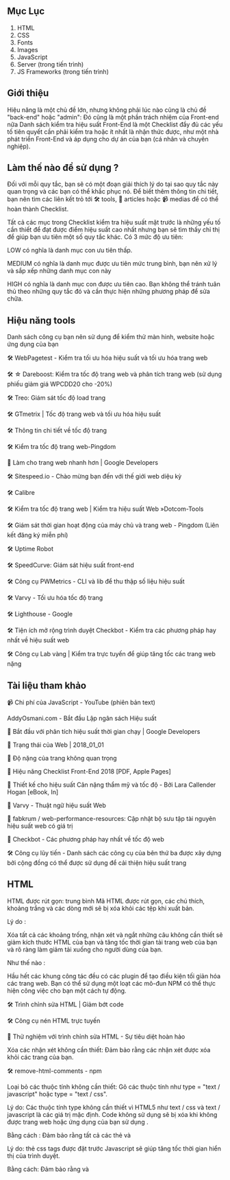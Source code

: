 
## Mục Lục
1. HTML
2. CSS
3. Fonts
4. Images
5. JavaScript
6. Server (trong tiến trình)
7. JS Frameworks (trong tiến trình)


## Giới thiệu


Hiệu năng là một chủ đề lớn, nhưng không phải lúc nào cũng là chủ đề "back-end" hoặc "admin": Đó cũng là một phần trách nhiệm của Front-end nữa Danh sách kiểm tra hiệu suất Front-End là một Checklist đầy đủ các yếu tố tiên quyết cần phải kiểm tra hoặc ít nhất là nhận thức được, như một nhà phát triển Front-End và áp dụng cho dự án của bạn (cá nhân và chuyên nghiệp).


## Làm thế nào để sử dụng ?


Đối với mỗi quy tắc, bạn sẽ có một đoạn giải thích lý do tại sao quy tắc này quan trọng và các bạn có thể khắc phục nó. Để biết thêm thông tin chi tiết, bạn nên tìm các liên kết trỏ tới 🛠 tools, 📖 articles hoặc 📹 medias để có thể hoàn thành Checklist.

Tất cả các mục trong Checklist kiểm tra hiệu suất mặt trước là những yếu tố cần thiết để đạt được điểm hiệu suất cao nhất nhưng bạn sẽ tìm thấy chỉ thị để giúp bạn ưu tiên một số quy tắc khác. Có 3 mức độ ưu tiên:

LOW có nghĩa là danh mục con ưu tiên thấp.


MEDIUM có nghĩa là danh mục được ưu tiên mức trung bình, bạn nên xử lý và sắp xếp những danh mục con này


HIGH có nghĩa là danh mục con được ưu tiên cao. Bạn không thể tránh tuân thủ theo những quy tắc đó và cần thực hiện những phương pháp để sửa chữa.


## Hiệu năng tools


Danh sách công cụ bạn nên sử dụng để kiểm thử màn hinh, website hoặc ứng dụng của bạn


🛠 WebPagetest - Kiểm tra tối ưu hóa hiệu suất và tối ưu hóa trang web

🛠 ☆ Dareboost: Kiểm tra tốc độ trang web và phân tích trang web (sử dụng phiếu giảm giá WPCDD20 cho -20%)


🛠 Treo: Giám sát tốc độ load trang


🛠 GTmetrix | Tốc độ trang web và tối ưu hóa hiệu suất


🛠 Thông tin chi tiết về tốc độ trang


🛠 Kiểm tra tốc độ trang web-Pingdom


📖 Làm cho trang web nhanh hơn | Google Developers


🛠 Sitespeed.io - Chào mừng bạn đến với thế giới web diệu kỳ


🛠 Calibre


🛠 Kiểm tra tốc độ trang web | Kiểm tra hiệu suất Web »Dotcom-Tools


🛠 Giám sát thời gian hoạt động của máy chủ và trang web - Pingdom (Liên kết đăng ký miễn phí)


🛠 Uptime Robot


🛠 SpeedCurve: Giám sát hiệu suất front-end


🛠 Công cụ PWMetrics - CLI và lib để thu thập số liệu hiệu suất


🛠 Varvy - Tối ưu hóa tốc độ trang


🛠 Lighthouse - Google


🛠 Tiện ích mở rộng trình duyệt Checkbot - Kiểm tra các phương pháp hay nhất về hiệu suất web


🛠 Công cụ Lab vàng | Kiểm tra trực tuyến để giúp tăng tốc các trang web nặng


## Tài liệu tham khảo


📹 Chi phí của JavaScript - YouTube (phiên bản text)


AddyOsmani.com - Bắt đầu Lập ngân sách Hiệu suất


📖 Bắt đầu với phân tích hiệu suất thời gian chạy | Google Developers


📖 Trạng thái của Web | 2018_01_01


📖 Độ nặng của trang không quan trọng


📖 Hiệu năng Checklist Front-End 2018 [PDF, Apple Pages]


📖 Thiết kế cho hiệu suất Cân nặng thẩm mỹ và tốc độ - Bởi Lara Callender Hogan [eBook, In]


📖 Varvy - Thuật ngữ hiệu suất Web


📖 fabkrum / web-performance-resources: Cập nhật bộ sưu tập tài nguyên hiệu suất web có giá trị


📖 Checkbot - Các phương pháp hay nhất về tốc độ web


🛠 Công cụ lũy tiến - Danh sách các công cụ của bên thứ ba được xây dựng bởi cộng đồng có thể được sử dụng để cải thiện hiệu suất trang


## HTML


HTML được rút gọn: trung bình Mã HTML được rút gọn, các chú thích, khoảng trắng và các dòng mới sẽ bị xóa khỏi các tệp khi xuất bản.


Lý do :


Xóa tất cả các khoảng trống, nhận xét và ngắt những câu không cần thiết sẽ giảm kích thước HTML của bạn và tăng tốc thời gian tải trang web của bạn và rõ ràng làm giảm tải xuống cho người dùng của bạn.


Như thế nào :


Hầu hết các khung công tác đều có các plugin để tạo điều kiện tối giản hóa các trang web. Bạn có thể sử dụng một loạt các mô-đun NPM có thể thực hiện công việc cho bạn một cách tự động.


🛠 Trình chỉnh sửa HTML | Giảm bớt code


🛠 Công cụ nén HTML trực tuyến


📖 Thử nghiệm với trình chỉnh sửa HTML - Sự tiêu diệt hoàn hảo


Xóa các nhận xét không cần thiết: Đảm bảo rằng các nhận xét được xóa khỏi các trang của bạn.


🛠 remove-html-comments - npm

Loại bỏ các thuộc tính không cần thiết: Gõ các thuộc tính như type = "text / javascript" hoặc type = "text / css".


<!-- Before HTML5 -->
<script type="text/javascript">
    // JavaScript code
</script>

<!-- Today -->
<script>
    // JavaScript code
</script>


Lý do: Các thuộc tính type không cần thiết vì HTML5 như text / css và text / javascript là các giá trị mặc định. Code không sử dụng sẽ bị xóa khi không được trang web hoặc ứng dụng của bạn sử dụng .


Bằng cách : Đảm bảo rằng tất cả các thẻ <link> và <script> của bạn không có thuộc tính type nào.
  
  
📖 Thẻ Script | CSS-Tricks

  
Luôn đặt thẻ CSS trước thẻ JavaScript: Và nhớ đảm bảo rằng CSS của bạn luôn được tải trước khi có mã JavaScript.


<!-- Not recommended -->
<script src="jquery.js"></script>
<script src="foo.js"></script>
<link rel="stylesheet" href="foo.css"/>

<!-- Recommended -->
<link rel="stylesheet" href="foo.css"/>
<script src="jquery.js"></script>
<script src="foo.js"></script>


Lý do: thẻ css tags được đặt trước Javascript sẽ giúp tăng tốc thời gian hiển thị của trình duyệt.


Bằng cách: Đảm bảo rằng <link> và <style> trong <head> của bạn luôn ở trước <script>.
  

📖 Các kiểu Order và script của bạn cho pagespeed


Giảm thiểu số iframe: Chỉ sử dụng iframe nếu bạn không có khả năng kỹ thuật nào khác. Cố gắng tránh ifram nhiều nhất có thể.


⬆ Về đầu trang.


## CSS


Rút gọn [cao] Tất cả các tệp CSS được rút gọn, nhận xét, khoảng trắng và dòng mới sẽ bị xóa khỏi tệp khi được upload.


Lý do: Khi các tệp CSS được rút gọn, nội dung được tải nhanh hơn và ít dữ liệu hơn được gửi đến máy khách. Điều quan trọng là luôn luôn giảm thiểu các tệp CSS trong quá trình sản xuất. Nó có lợi cho người dùng vì nó là dành cho tất cả những doanh nghiệp muốn giảm chi phí băng thông và sử dụng tài nguyên thấp hơn.

Bằng cách: Sử dụng công cụ giảm thiểu những file tự động trước hoặc trọng khi sản phẩm của bạn được phát triển


🛠 cssnano: A một mô đun rút gọn theo hệ sinh thái PostCSS. - cssnano


🛠 @neutrinojs/style-minify - npm


🛠 Công cụ nén css trực tuyến


Nối: các tệp CSS trung bình được nối trong một tệp duy nhất (Không phải lúc nào cũng hợp lệ cho HTTP / 2).


<!-- Not recommended -->
<link rel="stylesheet" href="foo.css"/>
<link rel="stylesheet" href="bar.css"/>

<!-- Recommended -->
<link rel="stylesheet" href="foobar.css"/>



Lý do: Nếu bạn vẫn sử dụng HTTP/1, bạn có thể vẫn cần nối những file của bạn, nó sẽ ít chính xác hơn so với khi bạn sử dụng máy chủ HTTP/2 (kiểm thử nên được thực hiện)


Bằng cách: Sử dụng công cụ online hoặc bất kỳ plugin hoặc trong khi bạn xây dựng hoặc phát triển nối lại những file của ban.


- Đảm bảo đằng project của bạn khi nối sẽ không bị gãy đoạn hoặc dang dở.


📖 HTTP: Tối ưu hóa phân phối ứng dụng - Mạng trình duyệt hiệu suất cao (O'Reilly)


📖 Các phương pháp hay nhất về hiệu năng trong kỷ nguyên HTTP / 2


Không chặn: tệp CSS cần phải không bị chặn để ngăn DOM lấy thời gian tải.


<link rel="preload" href="global.min.css" as="style" onload="this.rel='stylesheet'">
<noscript><link rel="stylesheet" href="global.min.css"></noscript>


Lý do: Tệp CSS có thể chặn tải trang và trì hoãn hiển thị trang của bạn. Sử dụng preload thực sự có thể tải các tệp CSS trước khi trình duyệt bắt đầu hiển thị nội dung của trang.


🛠 loadCSS bởi nhóm filament


📖 Ví dụ về tải trước CSS bằng cách sử dụng loadCSS


📖 Tải trước nội dung với rel = "preload"


📖 Tải trước: Điều gì là tốt nhất? - Tạp chí Smashing


Độ dài của các lớp CSS: Độ dài của các lớp học của bạn có thể có tác động (nhẹ) trên các tệp HTML và CSS của bạn .

Lý do: Ngay cả các tác động hiệu suất có thể bị tranh chấp, đưa ra quyết định về chiến lược đặt tên liên quan đến dự án của bạn có thể có tác động đáng kể đến khả năng bảo trì của stylesheets. Nếu bạn đang sử dụng BEM, trong một số trường hợp, bạn có thể kết thúc với các lớp có nhiều ký tự hơn mức cần thiết. Việc lựa chọn một cách khôn ngoan tên cũng như không gian tên của bạn luôn là điều quan trọng và cấp thiết nhất.


Bằng cách : Đặt giới hạn về số lượng ký tự có thể thú vị đối với một số người, nhưng Chắc chắn rằng bạn có thể đã phá vỡ trang web của bạn vì trong các thành phần có thể giúp giảm số lượng lớp (như khai báo) và độ dài của class.


🛠 Dài so với lớp ngắn · jsPerf


CSS không sử dụng: phương tiện Xóa các bộ chọn CSS không sử dụng.


Lý do: Việc xóa bộ chọn CSS không được sử dụng có thể giảm kích thước tệp của bạn và sau đó tăng tốc tải nội dung của bạn.


Bằng cách: ⁃ ⚠️ Luôn kiểm tra xem CSS khung bạn muốn sử dụng chưa có mã reset  / chuẩn hóa chưa. Đôi khi bạn có thể không cần mọi thứ nằm trong tệp reset  / chuẩn hóa của bạn.

🛠 UnCSS Online


🛠 PurifyCSS


🛠 PurgeCSS


🛠 Chrome DevTools Coverage


CSS Critical: CSS Critical ("trong màn hình đầu tiên") thu thập tất cả CSS được sử dụng để hiển thị phần hiển thị của trang. Nó được nhúng trước khi gọi CSS chính của bạn và giữa <style> </ style> trong một dòng đơn (nó sẽ được rút gọn nếu có thể).


Lý do: Inlining CSS quan trọng giúp tăng tốc độ hiển thị của các trang web làm giảm số lượng yêu cầu đến máy chủ.


Bằng cách: Tạo CSS quan trọng với các công cụ trực tuyến hoặc sử dụng một plugin giống như plugin mà Addy Osmani đã phát triển.


📖 Hiểu Critical CSS


🛠 Bình luận của Addy Osmani trên GitHub tự động hóa điều này.


📖 Inlining Critical CSS cho hiệu suất web tốt hơn 


🛠 Trình tạo đường dẫn Critical CSS - Ưu tiên nội dung trong màn hình đầu tiên :: SiteLocity


📖 Giảm kích thước nội dung trong màn hình đầu tiên

CSS được nhúng hoặc nội tuyến: (high) Tránh sử dụng CSS nhúng hoặc nội tuyến bên trong <body> của bạn (Không hợp lệ cho HTTP / 2)

Lý do: Một trong những lý do là vì đó là một phương pháp hay để phân tách nội dung khỏi thiết kế. Nó cũng giúp bạn có một mã dễ bảo trì hơn và giữ cho trang web của bạn có thể truy cập được. Nhưng liên quan đến hiệu suất, nó đơn giản chỉ vì nó làm giảm kích thước tập tin của các trang HTML của bạn và thời gian tải.

Bằng cách : Luôn sử dụng biểu định kiểu bên ngoài hoặc nhúng CSS trong <head> của bạn (và thực hiện theo các quy tắc hiệu suất CSS khác)
    
   
📖 Quan sát thực tiễn tốt nhất của CSS: Tránh các kiểu nội tuyến CSS


Phân tích độ phức tạp của stylesheets : Phân tích bảng định kiểu của bạn có thể giúp bạn đánh dấu các vấn đề dư thừa và bộ chọn CSS trùng lặp.


Lý do: Đôi khi bạn có thể có lỗi thừa hoặc lỗi xác thực trong CSS, phân tích các tệp CSS của bạn và xóa những thứ phức tạp này có thể giúp bạn tăng tốc các tệp CSS (vì trình duyệt của bạn sẽ đọc nhanh hơn) 


Bằng cách: CSS của bạn nên được tổ chức, bằng cách sử dụng một bộ tiền xử lý CSS có thể giúp bạn với điều đó. Một số công cụ trực tuyến được liệt kê bên dưới cũng có thể giúp bạn phân tích và sửa mã của bạn.


🛠 TestMyCSS | Tối ưu hóa và kiểm tra hiệu suất CSS


🛠 Thống kê CSS


🛠 macbre / analysis-css: Bộ chọn CSS complexity và phân tích hiệu suất


🛠 Dự án Wallace giống như Thống kê CSS nhưng lưu trữ số liệu thống kê theo thời gian để bạn có thể theo dõi các thay đổi của mình


⬆ Trở về đầu trang

## Fonts

- :book: A Book Apart, Webfont Handbook
Định dạng webfont:Bạn đang sử dụng WOFF2 trên trang web hay ứng dụng của bạn

_Tại sao_

>Theo như google định dạng nén WOFF 2.0 Web Font cung cấp mức tăng trung bình 30% so với WOFF 1.0. Thật tốt khi sử dụng WOFF 2.0, WOFF 1.0 làm dự phòng và TTF.

_Làm như thế nào_

>Kiểm tra trước khi mua phông chữ mới xem nhà cung cấp cung cấp cho bạn định dạng WOFF2. Nếu bạn đang sử dụng phông chữ miễn phí, bạn luôn có thể sử dụng Font Squirrel để tạo tất cả các định dạng bạn cần.
  - :book: WOFF 2.0 –Hiểu biết thêm về thế hệ tiếp theo Web Font Format và chuyển đổi TTF xang WOFF2
  
  - 🛠  Tự tạo @font-face Kits » Font Squirrel
  
  - 🛠  IcoMoon App - Icon Font, SVG, PDF & PNG Generator
  
  - :book: Using @font-face | CSS-Tricks
  
  - :book: Can I use... WOFF2
  
**Sử dụng `preconnect` để load fonts nhanh hơn** 

```html
<link rel="preconnect" href="https://fonts.gstatic.com" crossorigin>
```
 _Tại sao_
 
 >Khi bạn truy cập trang web, thiết bị của bạn cần phải tìm hiểu nơi trang web của bạn hoạt động và máy chủ nào cần kết nối. Trình duyệt của bạn phải liên hệ với một máy chủ DNS và chờ tra cứu hoàn tất trước khi tìm nạp tài nguyên (phông chữ, tệp CSS ...). Việc tìm nạp trước và kết nối trước cho phép trình duyệt tìm kiếm thông tin DNS và bắt đầu thiết lập kết nối TCP tới máy chủ lưu trữ tệp phông chữ. Điều này mang lại hiệu suất tăng lên bởi vì khi trình duyệt phân tích tệp css với thông tin phông chữ và phát hiện ra nó cần yêu cầu tệp phông chữ từ máy chủ, nó sẽ có sẵn thông tin DNS đã được giải quyết trước và có kết nối mở đến máy chủ sẵn sàng trong nhóm kết nối của nó.
 
 _Làm như thế nào_
 
 > ⁃ Trước khi tìm nạp trước các webfont của bạn, hãy sử dụng webpagetest để đánh giá trang web của bạn<br>
⁃ Tìm kiếm tra cứu DNS màu teal và đánh dấu máy chủ đang được yêu cầu<br>
⁃ Tìm nạp các webfont của bạn trong <head> và thêm cuối cùng các tên máy chủ mà bạn cũng nên tìm nạp trước
 
   - :book: Google fonts nhanh hơn với Preconnect - CDN Planet
   
   - :book: Làm cho trang web của bạn nhanh hơn với Preconnect Hints | Viget
   
   - :book: Hướng dẫn về các gợi ý trình duyệt: Tải trước, Tìm nạp trước và Kết nối trước - MachMetrics Speed Blog
   
   - :book: Hướng dẫn toàn diện về các chiến lược tải phông chữ—zachleat.com 
   
   - 🛠   typekit/webfontloader: Web Font Loader gives you added control when using linked fonts via @font-face.
   
 **Kích cỡ webfont**:Kích thước webfont không vượt quá 300kb (bao gồm tất cả các biến)
 
  - :book: Font Bytes - Page Weight
  
Ngăn chặn Flash hoặc Văn bản ẩn: Tránh văn bản trong suốt cho đến khi Webfont được tải

  - :book: `font-display`dành cho Masses
  
  - :book: CSS font-display: Tương lai của Font Rendering trên Web
  
 ⬆ Trở về đầu trang
 
  - :book: Image Bytes in 2018
  
 **Tối ưu hóa hình ảnh** : Hình ảnh của bạn được tối ưu hóa, được nén mà không ảnh hưởng trực tiếp đến người dùng cuối.
 
  _Tại sao_
  
  >Hình ảnh được tối ưu hóa tải nhanh hơn trên trình duyệt và tốn ít dung lượng hơn
  
  _Làm như thế nào_
  
  >-Cố gắng sử dụng hiệu ứng css3 khi có thể(thay vì sử dụng ảnh nhỏ)<br>
  -Khi có thể, hãy sử dụng phông chữ thay vì văn bản được mã hóa trong hình ảnh của bạn<br>
  -Sử dụng SVG<br>
  -Sử dụng công cụ và chỉ định mức nén dưới 85.
  
  - :book: Tối ưu hóa hình | Web Fundamentals | Google Developers
  
  - :book: Tối ưu hóa hình ảnh cơ bản - Sách điện tử của Addy Osmani
  
  - 🛠 TinyJPG - Nén ảnh JPEG một cách thông minh
  
  - 🛠 Kraken.io - Trình tối ưu hóa hình ảnh trực tuyến
  
  - 🛠 Compressor.io - tối ưu hóa và nén ảnh JPEG và hình ảnh PNG
  
  - 🛠 Cloudinary - Công cụ phân tích hình ảnh 
  
  - 🛠 SVGOMG - Tối ưu hóa các tệp đồ họa vector SVG

**Định dạng hình ảnh** Chọn định dạng hình ảnh của bạn một cách thích hợp.

 _Tại sao_
 
 >Để đảm bảo rằng hình ảnh của bạn không làm chậm trang web của bạn, hãy chọn định dạng tương ứng với hình ảnh của bạn. Nếu đó là ảnh, trong hầu hết trường hợp JPEG phù hợp hơn PNG hoặc GIF. Nhưng đừng quên tìm kiếm một định dạng nex-gen có thể giảm kích thước tệp của bạn. Mỗi định dạng hình ảnh đều có ưu và khuyết điểm, điều quan trọng là phải biết những điều này để đưa ra lựa chọn tốt nhất có thể.
 
 _Làm như thế nào_
 
 >⁃ Sử dụng Lighthouse để xác định hình ảnh cuối cùng nào có thể sử dụng định dạng next-gen (như JPEG 2000m JPEG XR hoặc WebP)<br>
⁃ So sánh các định dạng khác nhau, đôi khi sử dụng PNG8 tốt hơn PNG16, đôi khi không phải.

 - :book: Phục vụ hình ảnh trong định dạng thế hệ tiếp theo | Công cụ dành cho nhà phát triển web | Google Developers
 
 - :book: Định dạng hình ảnh phù hợp cho trang web của bạn là gì? - SitePoint
 
 - :book: PNG8 - The Clear Winner — SitePoint
 
 - :book: 8-bit so với 16 bit - Độ sâu màu nào bạn nên sử dụng và tại sao nó lại quan trọng - DIY Photography
 
**Sử dụng hình ảnh vector vs raster / bitmap:** Ưu tiên sử dụng hình ảnh vector thay vì hình ảnh bitmap (nếu có thể).

 _Tại sao_
 
 >Hình ảnh vector (SVG) có xu hướng nhỏ hơn hình ảnh và SVG có độ nhạy và tỷ lệ hoàn hảo. Những hình ảnh này có thể được tạo và chỉnh sửa bởi CSS.
 
**Ảnh đa chiều** Đặt thuộc tính `width` và `heigh` trên `<img>` nếu  biết trước kích thước hình ảnh được hiển thị cuối cùng.

 _Tại sao_
 
 >Nếu chiều cao và chiều rộng được đặt, không gian cần thiết cho hình ảnh được đặt trước khi trang được tải. Tuy nhiên, không có các thuộc tính này, trình duyệt không biết kích thước của hình ảnh và không thể đặt trước khoảng trống thích hợp cho nó. Kết quả sẽ là bố cục trang sẽ thay đổi trong khi tải (trong khi tải hình ảnh).
 
**Tránh sử dụng ảnh Base64** Cuối cùng, bạn có thể chuyển đổi những hình ảnh nhỏ thành base64 nhưng nó thực sự không phải là tốt nhất.

  - :book: Mã hóa và hiệu năng Base64, Phần 1 và 2 của Harry Roberts
  
  - :book: Một cái nhìn gần hơn về hiệu suất hình ảnh Base64 – The Page Not Found Blog
   
  - :book: Khi nào mã hóa base64 image (và khi nào không) | David Calhoun
    
  - :book: Hình ảnh mã hóa Base64 cho các trang nhanh hơn | Hiệu suất và yếu tố seo
  
**Lazy loading:** Các hình ảnh trên màn hình được tải chậm chạp (Một noscript dự phòng luôn được cung cấp).
 
 _Tại sao_
 
 >Nó sẽ cải thiện thời gian phản hồi của trang hiện tại và sau đó tránh tải các hình ảnh không cần thiết mà người dùng có thể không cần.
 
 _Làm như thế nào_
 
 >⁃ Sử dụng Lighthouse để xác định có bao nhiêu hình ảnh bị tắt.<br>
⁃ Sử dụng plugin JavaScript như sau để tải hình ảnh của bạn xuống. Đảm bảo bạn chỉ nhắm mục tiêu hình ảnh ngoài màn hình.<br>
⁃ Ngoài ra, hãy đảm bảo tải xuống các hình ảnh thay thế được hiển thị khi di chuột qua hoặc các hành động của người dùng khác.

 - 🛠 verlok/lazyload: GitHub
 
 - 🛠 aFarkas/lazysizes: GitHub
 
 - :book: Lazy Loading Images and Video  |  Web Fundamentals  |  Google Developers
 
 - :book: 5 Brilliant Ways to Lazy Load Images For Faster Page Loads - Dynamic Drive Blog
 
**Ảnh Responsive**: Đảm bảo hình ảnh gần với kích thước hiển thị của bạn. 
  
  _Tại sao_
 
  >Các thiết bị nhỏ không cần hình ảnh lớn hơn chế độ xem của chúng. Bạn nên có nhiều phiên bản của một hình ảnh trên các kích thước khác nhau
  
  _Làm như thế nào_
  
  >⁃ Tạo các kích thước hình ảnh khác nhau cho các thiết bị bạn muốn nhắm tới.<br>
⁃ Sử dụng `srcset` và `pictures` để đưa ra nhiều biến thể của mỗi hình ảnh.

 - :book: Responsive images - Learn web development | MDN
 
⬆ Trở về đầu trang

## JavaScript 

**Tối thiểu hóa JS**: Tất cả các tệp JavaScript được rút gọn, nhận xét, khoảng trắng và dòng mới sẽ bị xóa khỏi tệp sản phẩm (vẫn hợp lệ nếu sử dụng HTTP / 2).
 
 _Tại sao_
 
 >Xóa tất cả Khoảng trống, nhận xét và ngắt không cần thiết sẽ giảm kích thước tệp JavaScript của bạn và tăng tốc thời gian tải trang của trang web của bạn và rõ ràng là làm giảm tải cho người dùng của bạn.
 
 _Làm như thế nào_
 
 >⁃ Sử dụng các công cụ được đề xuất bên dưới để giảm thiểu các tệp của bạn tự động trước hoặc trong quá trình xây dựng hoặc triển khai của bạn.
 
  - 🛠 uglify-js - npm
  
  - 🛠 Trình nén JavaScript trực tuyến
  
  - :book: Short read: How is HTTP/2 different? Should we still minify and concatenate?
  
**Không javascript bên trong** (Chỉ hợp lệ cho trang web) Tránh có nhiều mã JavaScript được nhúng ở giữa phần thân của bạn. Tập hợp lại mã JavaScript của bạn bên trong các tệp bên ngoài hoặc cuối cùng trong `<head>` hoặc ở cuối trang của bạn (trước `</ body>`).

  _Tại sao_
  
  <
 
 >Việc đặt mã nhúng JavaScript trực tiếp vào `<body>` có thể làm chậm trang của bạn vì nó tải trong khi DOM đang được tạo. Tùy chọn tốt nhất là sử dụng các tệp bên ngoài với `async` hoặc `defer` để tránh chặn DOM. Một tùy chọn khác là đặt một số tập lệnh bên trong `<head>` của bạn. Hầu hết mã phân tích thời gian hoặc tập lệnh nhỏ cần tải trước khi DOM tới phần xử lý chính.
 
  _Làm như thế nào_
  
  >Đảm bảo rằng tất cả các tệp của bạn được tải bằng cách sử dụng `async` hoặc `defer` và quyết định một cách khôn ngoan mã mà bạn sẽ cần đưa vào <head> của bạn.
    
   - :book: 11 mẹo tối ưu hóa JavaScript và cải thiện tốc độ tải trang web
   
**Non-blocking JavaScript:** Các tệp JavaScript được tải không đồng bộ bằng cách sử dụng `async` hoặc deferred sử dụng thuộc tính `defer`.

```html
<!-- Defer Attribute -->
<script defer src="foo.js"></script>

<!-- Async Attribute -->
<script async src="foo.js"></script>
```
 _Tại sao_
 
 <JavaScript chặn phân tích cú pháp bình thường của tài liệu HTML, vì vậy khi trình phân tích cú pháp đạt đến thẻ `<script>` (đặc biệt là bên trong <head>), nó dừng lại để tìm nạp và chạy nó. Việc thêm `async` hoặc `defer` được khuyến nghị cao nếu tập lệnh của bạn được đặt ở đầu trang nhưng ít có giá trị hơn ngay trước thẻ `</ body>` của bạn. Nhưng thực tiễn tốt là luôn sử dụng các thuộc tính này để tránh bất kỳ vấn đề hiệu suất nào.




  
  
 
 
  
 
 
   
   
 

  
  
  
  
